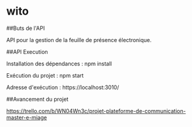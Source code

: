 # wito
##Buts de l'API

API pour la gestion de la feuille de présence électronique.

##API Execution

Installation des dépendances : npm install

Exécution du projet : npm start

Adresse d'exécution : https://localhost:3010/

##Avancement du projet

https://trello.com/b/WN04Wn3c/projet-plateforme-de-communication-master-e-miage
